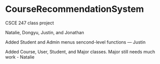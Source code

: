 # CourseRecommendationSystem      
CSCE 247 class project      
      
Natalie, Dongyu, Justin, and Jonathan     
           
Added Student and Admin menus sencond-level functions — Justin

Added Course, User, Student, and Major classes. Major still needs much work - Natalie 
